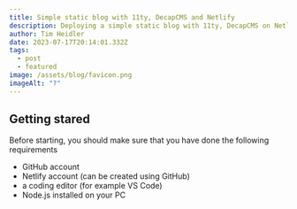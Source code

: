 ```yaml
---
title: Simple static blog with 11ty, DecapCMS and Netlify
description: Deploying a simple static blog with 11ty, DecapCMS on Netlify for free
author: Tim Heidler
date: 2023-07-17T20:14:01.332Z
tags:
  - post
  - featured
image: /assets/blog/favicon.png
imageAlt: "?"
---
```

## Getting stared

Before starting, you should make sure that you have done the following requirements

* GitHub account
* Netlify account (can be created using GitHub)
* a coding editor (for example VS Code)
* Node.js installed on your PC